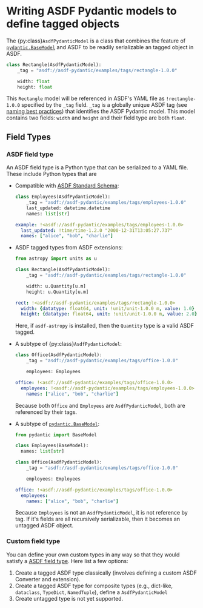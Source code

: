 ```{currentmodule} asdf_pydantic
```
# Writing ASDF Pydantic models to define tagged objects

The {py:class}`AsdfPydanticModel` is a class that combines the feature of
[`pydantic.BaseModel`](https://docs.pydantic.dev/usage/models/) and ASDF
to be readily serializable an tagged object in ASDF.

```py
class Rectangle(AsdfPydanticModel):
    _tag = "asdf://asdf-pydantic/examples/tags/rectangle-1.0.0"

    width: float
    height: float
```

This `Rectangle` model will be referenced in ASDF's YAML file as `!rectangle-1.0.0`
specified by the `_tag` field. `_tag` is a globally unique ASDF tag (see [naming best
practices](https://asdf.readthedocs.io/en/stable/asdf/extending/uris.html#tags))
that identifies the ASDF Pydantic model. This model contains two fields: `width` and
`height` and their field type are both `float`.

## Field Types

### ASDF field type
An ASDF field type is a Python type that can be serialized to a YAML file. These include Python types that are

- Compatible with [ASDF Standard Schema](https://asdf-standard.readthedocs.io/en/1.0.3/schemas/index.html#asdf-standard-schema-definitions):
  ```py
  class Employees(AsdfPydanticModel):
      _tag = "asdf://asdf-pydantic/examples/tags/employees-1.0.0"
      last_updated: datetime.datetime
      names: list[str]
  ```
  ```yaml
  example: !<asdf://asdf-pydantic/examples/tags/employees-1.0.0>
    last_updated: !time/time-1.2.0 "2000-12-31T13:05:27.737"
    names: ["alice", "bob", "charlie"]
  ```
- ASDF tagged types from ASDF extensions:
  ```py
  from astropy import units as u

  class Rectangle(AsdfPydanticModel):
      _tag = "asdf://asdf-pydantic/examples/tags/rectangle-1.0.0"

      width: u.Quantity[u.m]
      height: u.Quantity[u.m]
  ```
  ```yaml
  rect: !<asdf://asdf-pydantic/examples/tags/rectangle-1.0.0>
    width: {datatype: float64, unit: !unit/unit-1.0.0 m, value: 1.0}
    height: {datatype: float64, unit: !unit/unit-1.0.0 m, value: 2.0}
  ```
  Here, if `asdf-astropy` is installed, then the `Quantity` type is a valid ASDF tagged.

- A subtype of {py:class}`AsdfPydanticModel`:
  ```py
  class Office(AsdfPydanticModel):
      _tag = "asdf://asdf-pydantic/examples/tags/office-1.0.0"

      employees: Employees
  ```
  ```yaml
  office: !<asdf://asdf-pydantic/examples/tags/office-1.0.0>
    employees: !<asdf://asdf-pydantic/examples/tags/employees-1.0.0>
      names: ["alice", "bob", "charlie"]
  ```
  Because both `Office` and `Employees` are `AsdfPydanticModel`, both are
  referenced by their tags.
- A subtype of [`pydantic.BaseModel`](https://docs.pydantic.dev/usage/models/):
  ```py
  from pydantic import BaseModel

  class Employees(BaseModel):
    names: list[str]

  class Office(AsdfPydanticModel):
      _tag = "asdf://asdf-pydantic/examples/tags/office-1.0.0"

      employees: Employees
  ```
  ```yaml
  office: !<asdf://asdf-pydantic/examples/tags/office-1.0.0>
    employees:
      names: ["alice", "bob", "charlie"]
  ```
  Because `Employees` is not an `AsdfPydanticModel`, it is not reference by tag.
  If it's fields are all recursively serializable, then it becomes an untagged
  ASDF object.

### Custom field type

You can define your own custom types in any way so that they would satisfy a
[ASDF field type](#asdf-field-type). Here list a few options:

1. Create a tagged ASDF type classically (involves defining a custom ASDF Converter
and extension).
2. Create a tagged ASDF type for composite types (e.g., dict-like, `dataclass`, `TypeDict`, `NamedTuple`), define a `AsdfPydanticModel`
3. Create untagged type is not yet supported.
